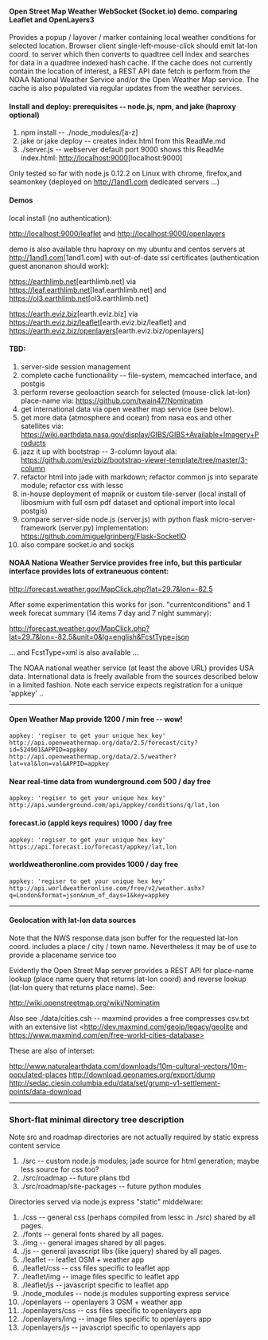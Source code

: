 #### Open Street Map Weather WebSocket (Socket.io) demo. comparing Leaflet and OpenLayers3
 
Provides a popup / layover / marker containing local weather conditions for selected location.
Browser client single-left-mouse-click should emit lat-lon coord. to server which then converts to
quadtree cell index and searches for data in a quadtree indexed hash cache. If the cache does
not currently contain the location of interest, a REST API date fetch is perform from the NOAA
National Weather Service and/or the Open Weather Map service. The cache is also populated via
regular updates from the weather services.

#### Install and deploy: prerequisites -- node.js, npm, and jake (haproxy optional)
1. npm install -- ./node_modules/[a-z]
2. jake or jake deploy -- creates index.html from this ReadMe.md
3. ./server.js -- webserver default port 9000 shows this ReadMe index.html: <http://localhost:9000>[localhost:9000]

Only tested so far with node.js 0.12.2 on Linux with chrome, firefox,and seamonkey
(deployed on <http://1and1.com> dedicated servers ...)

#### Demos

local install (no authentication):

<http://localhost:9000/leaflet> and <http://localhost:9000/openlayers> 

demo is also available thru haproxy on my ubuntu and centos servers at <http://1and1.com>[1and1.com] with
out-of-date ssl certificates (authentication guest anonanon should work): 

<https://earthlimb.net>[earthlimb.net] via <https://leaf.earthlimb.net>[leaf.earthlimb.net] and <https://ol3.earthlimb.net>[ol3.earthlimb.net] 

<https://earth.eviz.biz>[earth.eviz.biz] via <https://earth.eviz.biz/leaflet>[earth.eviz.biz/leaflet] and <https://earth.eviz.biz/openlayers>[earth.eviz.biz/openlayers]


#### TBD:
1. server-side session management
2. complete cache functionaility -- file-system, memcached interface, and postgis
3. perform reverse geoloaction search for selected (mouse-click lat-lon) place-name via: <https://github.com/twain47/Nominatim>
4. get international data via open weather map service (see below).
5. get more data (atmosphere and ocean) from nasa eos and other satellites via: <https://wiki.earthdata.nasa.gov/display/GIBS/GIBS+Available+Imagery+Products>
6. jazz it up with bootstrap -- 3-column layout ala: <https://github.com/evizbiz/bootstrap-viewer-template/tree/master/3-column>
7. refactor html into jade with markdown; refactor common js into separate module; refactor css with lessc
8. in-house deployment of mapnik or custom tile-server (local install of libosmium with full osm pdf dataset and optional import into local postgis)  
9. compare server-side node.js (server.js) with python flask micro-server-framework (server.py) implementation: <https://github.com/miguelgrinberg/Flask-SocketIO>
10. also compare socket.io and sockjs

#### NOAA Nationa Weather Service provides free info, but this particular interface provides lots of extraneuous content:

<http://forecast.weather.gov/MapClick.php?lat=29.7&lon=-82.5>

After some experimentation this works for json. "currentconditions" and 1 week forecat summary
(14 items 7 day and 7 night summary):

<http://forecast.weather.gov/MapClick.php?lat=29.7&lon=-82.5&unit=0&lg=english&FcstType=json>

 ... and FcstType=xml is also available ...

The NOAA national weather service (at least the above URL) provides USA data. International data
is freely available from the sources described below in a limited fashion. Note each service
expects registration for a unique 'appkey' ..  

---

#### Open Weather Map provide 1200 / min free -- wow!
    appkey: 'regiser to get your unique hex key'
    http://api.openweathermap.org/data/2.5/forecast/city?id=524901&APPID=appkey
    http://api.openweathermap.org/data/2.5/weather?lat=val&lon=val&APPID=appkey

#### Near real-time data from wunderground.com 500 / day free 
    appkey: 'regiser to get your unique hex key' 
    http://api.wunderground.com/api/appkey/conditions/q/lat,lon

#### forecast.io (appId keys requires) 1000 / day free 
    appkey: 'regiser to get your unique hex key'
    https://api.forecast.io/forecast/appkey/lat,lon

#### worldweatheronline.com provides 1000 / day free
    appkey: 'regiser to get your unique hex key'
    http://api.worldweatheronline.com/free/v2/weather.ashx?q=London&format=json&num_of_days=1&key=appkey

---

#### Geolocation with lat-lon data sources

Note that the NWS response.data json buffer for the requested lat-lon coord. includes a 
place / city / town name. Nevertheless it may be of use to provide a placename service too

Evidently the Open Street Map server provides a REST API for place-name lookup (place name
query that returns lat-lon coord) and reverse lookup (lat-lon query that returns place name).
See:

<http://wiki.openstreetmap.org/wiki/Nominatim>

Also see ./data/cities.csh -- maxmind provides a free compresses csv.txt with an extensive list
<http://dev.maxmind.com/geoip/legacy/geolite and https://www.maxmind.com/en/free-world-cities-database>
    
These are also of interset:

<http://www.naturalearthdata.com/downloads/10m-cultural-vectors/10m-populated-places>
<http://download.geonames.org/export/dump>
<http://sedac.ciesin.columbia.edu/data/set/grump-v1-settlement-points/data-download>

---

### Short-flat minimal directory tree description

Note src and roadmap directories are not actually required by static express content service 

1. ./src -- custom node.js modules; jade source for html generation; maybe less source for css too?
2. ./src/roadmap -- future plans tbd
3. ./src/roadmap/site-packages -- future python modules

Directories served via node.js express "static" middelware:

1. ./css -- general css (perhaps compiled from lessc in ./src) shared by all pages.
2. ./fonts -- general fonts shared by all pages.
3. ./img -- general images shared by all pages.
4. ./js -- general javascript libs (like jquery) shared by all pages.
5. ./leaflet -- leaflet OSM + weather app
6. ./leaflet/css -- css files specific to leaflet app
7. ./leaflet/img -- image files specific to leaflet app
8. ./leaflet/js -- javascript specific to leaflet app
9. ./node_modules -- node.js modules supporting express service 
10. ./openlayers -- openlayers 3 OSM + weather app
11. ./openlayers/css -- css files specific to openlayers app
12. ./openlayers/img -- image files specific to openlayers app
13. ./openlayers/js -- javascript specific to openlayers app

